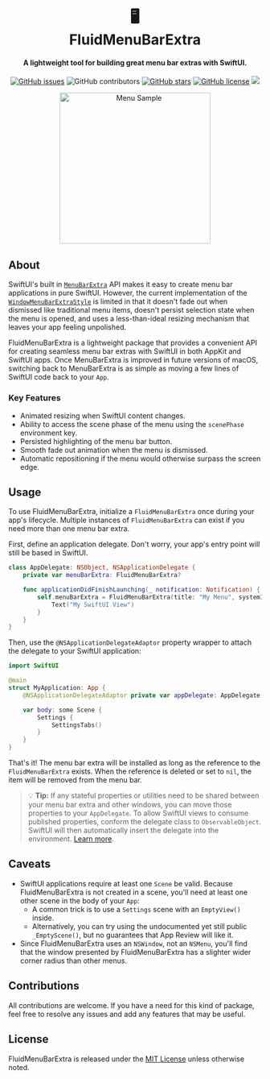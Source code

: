 <h1 align="center">
  &#128421;
  <br>
  FluidMenuBarExtra 
  <br>
</h1>

<h4 align="center">A lightweight tool for building great menu bar extras with SwiftUI.</h4>

<p align="center">
  <a href="https://github.com/wadetregaskis/FluidMenuBarExtra/issues"><img alt="GitHub issues" src="https://img.shields.io/github/issues/wadetregaskis/FluidMenuBarExtra"></a>
  <img alt="GitHub contributors" src="https://img.shields.io/github/contributors/wadetregaskis/FluidMenuBarExtra">
  <a href="https://github.com/wadetregaskis/FluidMenuBarExtra/stargazers"><img alt="GitHub stars" src="https://img.shields.io/github/stars/wadetregaskis/FluidMenuBarExtra"></a>
  <a href="https://github.com/wadetregaskis/FluidMenuBarExtra"><img alt="GitHub license" src="https://img.shields.io/github/license/wadetregaskis/FluidMenuBarExtra"></a>
  <a href="https://swiftpackageindex.com/wadetregaskis/FluidMenuBarExtra"><img src="https://img.shields.io/endpoint?url=https%3A%2F%2Fswiftpackageindex.com%2Fapi%2Fpackages%2Fwadetregaskis%2FFluidMenuBarExtra%2Fbadge%3Ftype%3Dplatforms"></a>
</p>

<p align="center">
  <img alt="Menu Sample" src="https://user-images.githubusercontent.com/3951690/208313040-34f97eb5-1ac2-4f25-a510-ba30da2303e8.gif" width="300px">
</p>

## About

SwiftUI's built in [`MenuBarExtra`](https://developer.apple.com/documentation/swiftui/menubarextra) API makes it easy to create menu bar applications in pure SwiftUI. However, the current implementation of the [`WindowMenuBarExtraStyle`](https://developer.apple.com/documentation/swiftui/windowmenubarextrastyle) is limited in that it doesn't fade out when dismissed like traditional menu items, doesn't persist selection state when the menu is opened, and uses a less-than-ideal resizing mechanism that leaves your app feeling unpolished.

FluidMenuBarExtra is a lightweight package that provides a convenient API for creating seamless menu bar extras with SwiftUI in both AppKit and SwiftUI apps. Once MenuBarExtra is improved in future versions of macOS, switching back to MenuBarExtra is as simple as moving a few lines of SwiftUI code back to your `App`.

### Key Features

- Animated resizing when SwiftUI content changes.
- Ability to access the scene phase of the menu using the `scenePhase` environment key.
- Persisted highlighting of the menu bar button.
- Smooth fade out animation when the menu is dismissed.
- Automatic repositioning if the menu would otherwise surpass the screen edge.

## Usage

To use FluidMenuBarExtra, initialize a `FluidMenuBarExtra` once during your app's lifecycle. Multiple instances of `FluidMenuBarExtra` can exist if you need more than one menu bar extra.

First, define an application delegate. Don't worry, your app's entry point will still be based in SwiftUI.

```swift
class AppDelegate: NSObject, NSApplicationDelegate {
    private var menuBarExtra: FluidMenuBarExtra?

    func applicationDidFinishLaunching(_ notification: Notification) {
        self.menuBarExtra = FluidMenuBarExtra(title: "My Menu", systemImage: "cloud.fill") {
            Text("My SwiftUI View")
        }
    }
}
```

Then, use the `@NSApplicationDelegateAdaptor` property wrapper to attach the delegate to your SwiftUI application:

```swift
import SwiftUI

@main
struct MyApplication: App {
    @NSApplicationDelegateAdaptor private var appDelegate: AppDelegate

    var body: some Scene {
        Settings {
            SettingsTabs()
        }
    }
}
```

That's it! The menu bar extra will be installed as long as the reference to the `FluidMenuBarExtra` exists. When the reference is deleted or set to `nil`, the item will be removed from the menu bar.

> 💡 **Tip:** If any stateful properties or utilities need to be shared between your menu bar extra and other windows, you can move those properties to your `AppDelegate`. To allow SwiftUI views to consume published properties, conform the delegate class to `ObservableObject`. SwiftUI will then automatically insert the delegate into the environment. [Learn more](https://developer.apple.com/documentation/swiftui/uiapplicationdelegateadaptor).

## Caveats

- SwiftUI applications require at least one `Scene` be valid. Because FluidMenuBarExtra is not created in a scene, you'll need at least one other scene in the body of your `App`:
   - A common trick is to use a `Settings` scene with an `EmptyView()` inside.
   - Alternatively, you can try using the undocumented yet still public `_EmptyScene()`, but no guarantees that App Review will like it.
- Since FluidMenuBarExtra uses an `NSWindow`, not an `NSMenu`, you'll find that the window presented by FluidMenuBarExtra has a slighter wider corner radius than other menus.

## Contributions

All contributions are welcome. If you have a need for this kind of package, feel free to resolve any issues and add any features that may be useful.

## License

FluidMenuBarExtra is released under the [MIT License](LICENSE) unless otherwise noted.
